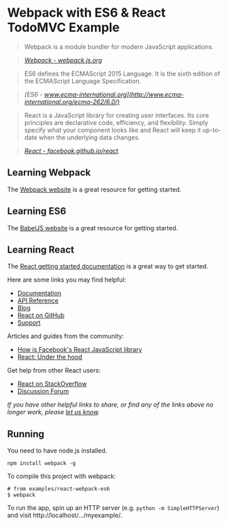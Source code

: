 # Webpack with ES6 & React TodoMVC Example

> Webpack is a module bundler for modern JavaScript applications.

> _[Webpack - webpack.js.org](https://webpack.js.org)_

> ES6 defines the ECMAScript 2015 Language. It is the sixth edition of the ECMAScript Language Specification.

> _[ES6 - www.ecma-international.org](http://www.ecma-international.org/ecma-262/6.0/)_

> React is a JavaScript library for creating user interfaces. Its core principles are declarative code, efficiency, and flexibility. Simply specify what your component looks like and React will keep it up-to-date when the underlying data changes.

> _[React - facebook.github.io/react](http://facebook.github.io/react)_

## Learning Webpack

The [Webpack website](http://webpack.js.org) is a great resource for getting started.

## Learning ES6

The [BabelJS website](https://babeljs.io/learn-es2015/) is a great resource for getting started.

## Learning React

The [React getting started documentation](http://facebook.github.io/react/docs/getting-started.html) is a great way to get started.

Here are some links you may find helpful:

* [Documentation](http://facebook.github.io/react/docs/getting-started.html)
* [API Reference](http://facebook.github.io/react/docs/reference.html)
* [Blog](http://facebook.github.io/react/blog/)
* [React on GitHub](https://github.com/facebook/react)
* [Support](http://facebook.github.io/react/support.html)

Articles and guides from the community:

* [How is Facebook's React JavaScript library](http://www.quora.com/React-JS-Library/How-is-Facebooks-React-JavaScript-library)
* [React: Under the hood](http://www.quora.com/Pete-Hunt/Posts/React-Under-the-Hood)

Get help from other React users:

* [React on StackOverflow](http://stackoverflow.com/questions/tagged/reactjs)
* [Discussion Forum](https://discuss.reactjs.org/)

_If you have other helpful links to share, or find any of the links above no longer work, please [let us know](https://github.com/tastejs/todomvc/issues)._



## Running

You need to have node.js installed.

	npm install webpack -g

To compile this project with webpack:

	# from examples/react-webpack-es6
	$ webpack

To run the app, spin up an HTTP server (e.g. `python -m SimpleHTTPServer`) and visit http://localhost/.../myexample/.
